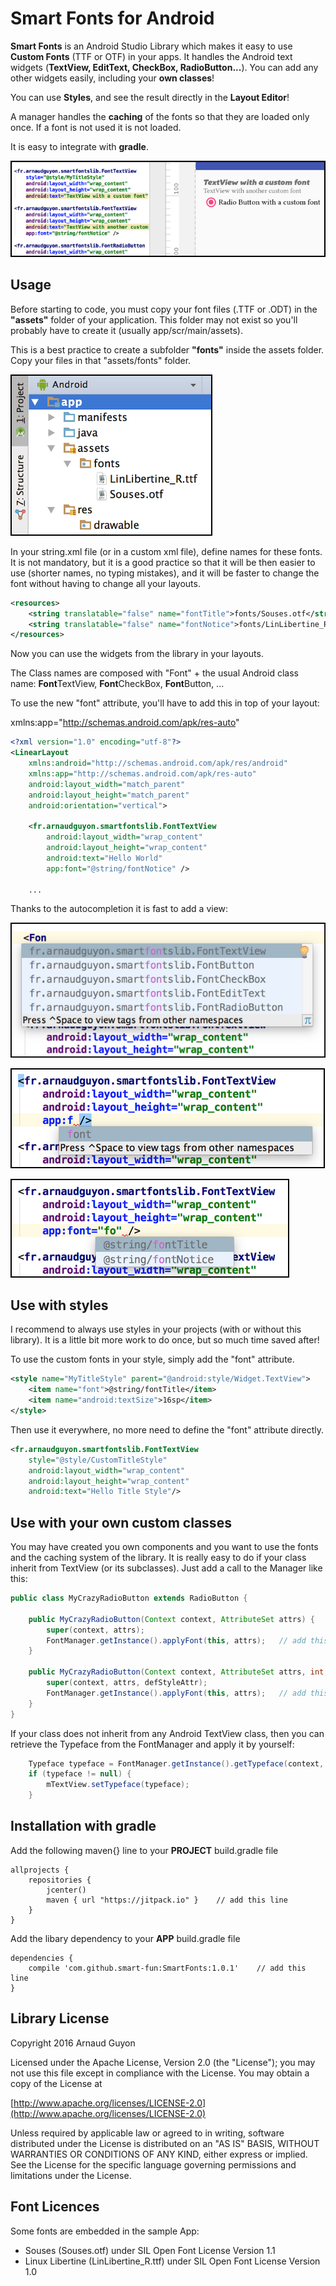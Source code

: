# Smart Fonts for Android
**Smart Fonts** is an Android Studio Library which makes it easy to use **Custom Fonts** (TTF or OTF) in your apps. It handles the Android text widgets (**TextView, EditText, CheckBox, RadioButton...**). You can add any other widgets easily, including your **own classes**!

You can use **Styles**, and see the result directly in the **Layout Editor**!

A manager handles the **caching** of the fonts so that they are loaded only once. If a font is not used it is not loaded.

It is easy to integrate with **gradle**.

![alt text](app/extras/editor_screenshot.png?raw=true "see the result while editing!")

## Usage

Before starting to code, you must copy your font files (.TTF or .ODT) in the **"assets"** folder of your application. This folder may not exist so you'll probably have to create it (usually app/scr/main/assets).

This is a best practice to create a subfolder **"fonts"** inside the assets folder. Copy your files in that "assets/fonts" folder.

![alt text](app/extras/assets_screenshot.png?raw=true "assets folder")

In your string.xml file (or in a custom xml file), define names for these fonts. It is not mandatory, but it is a good practice so that it will be then easier to use (shorter names, no typing mistakes), and it will be faster to change the font without having to change all your layouts.

```xml
<resources>
    <string translatable="false" name="fontTitle">fonts/Souses.otf</string>
    <string translatable="false" name="fontNotice">fonts/LinLibertine_R.ttf</string>
</resources>
```

Now you can use the widgets from the library in your layouts.

The Class names are composed with "Font" + the usual Android class name: **Font**TextView, **Font**CheckBox, **Font**Button, ...

To use the new "font" attribute, you'll have to add this in top of your layout:

xmlns:app="http://schemas.android.com/apk/res-auto"

```xml
<?xml version="1.0" encoding="utf-8"?>
<LinearLayout
    xmlns:android="http://schemas.android.com/apk/res/android"
    xmlns:app="http://schemas.android.com/apk/res-auto"
    android:layout_width="match_parent"
    android:layout_height="match_parent"
    android:orientation="vertical">
    
    <fr.arnaudguyon.smartfontslib.FontTextView
        android:layout_width="wrap_content"
        android:layout_height="wrap_content"
        android:text="Hello World"
        app:font="@string/fontNotice" />
        
    ...
```

Thanks to the autocompletion it is fast to add a view:

![alt text](app/extras/auto_class_screenshot.png?raw=true "class autocompletion")

![alt text](app/extras/auto_attrib_screenshot.png?raw=true "attribute autocompletion")


![alt text](app/extras/auto_fontname_screenshot.png?raw=true "font name autocompletion")


## Use with styles

I recommend to always use styles in your projects (with or without this library). It is a little bit more work to do once, but so much time saved after!

To use the custom fonts in your style, simply add the "font" attribute.

```xml
<style name="MyTitleStyle" parent="@android:style/Widget.TextView">
    <item name="font">@string/fontTitle</item>
    <item name="android:textSize">16sp</item>
</style>
```

Then use it everywhere, no more need to define the "font" attribute directly.

```xml
<fr.arnaudguyon.smartfontslib.FontTextView
    style="@style/CustomTitleStyle"
    android:layout_width="wrap_content"
    android:layout_height="wrap_content"
    android:text="Hello Title Style"/>
```

## Use with your own custom classes

You may have created you own components and you want to use the fonts and the caching system of the library. It is really easy to do if your class inherit from TextView (or its subclasses). Just add a call to the Manager like this:

```java
public class MyCrazyRadioButton extends RadioButton {

    public MyCrazyRadioButton(Context context, AttributeSet attrs) {
        super(context, attrs);
        FontManager.getInstance().applyFont(this, attrs);   // add this call
    }

    public MyCrazyRadioButton(Context context, AttributeSet attrs, int defStyleAttr) {
        super(context, attrs, defStyleAttr);
        FontManager.getInstance().applyFont(this, attrs);   // add this call
    }
}

```

If your class does not inherit from any Android TextView class, then you can retrieve the Typeface from the FontManager and apply it by yourself:

```java
    Typeface typeface = FontManager.getInstance().getTypeface(context, R.string.fontNotice);
    if (typeface != null) {
        mTextView.setTypeface(typeface);
    }
```


## Installation with gradle

Add the following maven{} line to your **PROJECT** build.gradle file

```
allprojects {
    repositories {
        jcenter()
        maven { url "https://jitpack.io" }    // add this line
    }
}
```

Add the libary dependency to your **APP** build.gradle file

```
dependencies {
    compile 'com.github.smart-fun:SmartFonts:1.0.1'    // add this line
}
```

## Library License

Copyright 2016 Arnaud Guyon

Licensed under the Apache License, Version 2.0 (the "License");
you may not use this file except in compliance with the License.
You may obtain a copy of the License at

[http://www.apache.org/licenses/LICENSE-2.0](http://www.apache.org/licenses/LICENSE-2.0)

Unless required by applicable law or agreed to in writing, software
distributed under the License is distributed on an "AS IS" BASIS,
WITHOUT WARRANTIES OR CONDITIONS OF ANY KIND, either express or implied.
See the License for the specific language governing permissions and
limitations under the License.

## Font Licences

Some fonts are embedded in the sample App:

* Souses (Souses.otf) under SIL Open Font License Version 1.1
* Linux Libertine (LinLibertine_R.ttf) under SIL Open Font License Version 1.0
